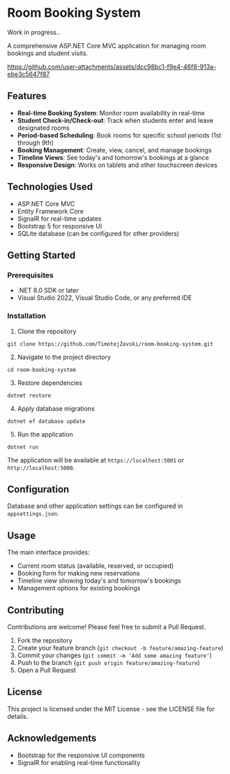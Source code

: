 # Room Booking System

Work in progress..

A comprehensive ASP.NET Core MVC application for managing room bookings and student visits.



https://github.com/user-attachments/assets/dcc98bc1-f9e4-46f8-913a-ebe3c5647f87



## Features

- **Real-time Booking System**: Monitor room availability in real-time
- **Student Check-in/Check-out**: Track when students enter and leave designated rooms
- **Period-based Scheduling**: Book rooms for specific school periods (1st through 9th)
- **Booking Management**: Create, view, cancel, and manage bookings
- **Timeline Views**: See today's and tomorrow's bookings at a glance
- **Responsive Design**: Works on tablets and other touchscreen devices

## Technologies Used

- ASP.NET Core MVC
- Entity Framework Core
- SignalR for real-time updates
- Bootstrap 5 for responsive UI
- SQLite database (can be configured for other providers)

## Getting Started

### Prerequisites

- .NET 8.0 SDK or later
- Visual Studio 2022, Visual Studio Code, or any preferred IDE

### Installation

1. Clone the repository
```
git clone https://github.com/TimotejZavski/room-booking-system.git
```

2. Navigate to the project directory
```
cd room-booking-system
```

3. Restore dependencies
```
dotnet restore
```

4. Apply database migrations
```
dotnet ef database update
```

5. Run the application
```
dotnet run
```

The application will be available at `https://localhost:5001` or `http://localhost:5000`.

## Configuration

Database and other application settings can be configured in `appsettings.json`.

## Usage

The main interface provides:
- Current room status (available, reserved, or occupied)
- Booking form for making new reservations
- Timeline view showing today's and tomorrow's bookings
- Management options for existing bookings

## Contributing

Contributions are welcome! Please feel free to submit a Pull Request.

1. Fork the repository
2. Create your feature branch (`git checkout -b feature/amazing-feature`)
3. Commit your changes (`git commit -m 'Add some amazing feature'`)
4. Push to the branch (`git push origin feature/amazing-feature`)
5. Open a Pull Request

## License

This project is licensed under the MIT License - see the LICENSE file for details.

## Acknowledgements

- Bootstrap for the responsive UI components
- SignalR for enabling real-time functionality
